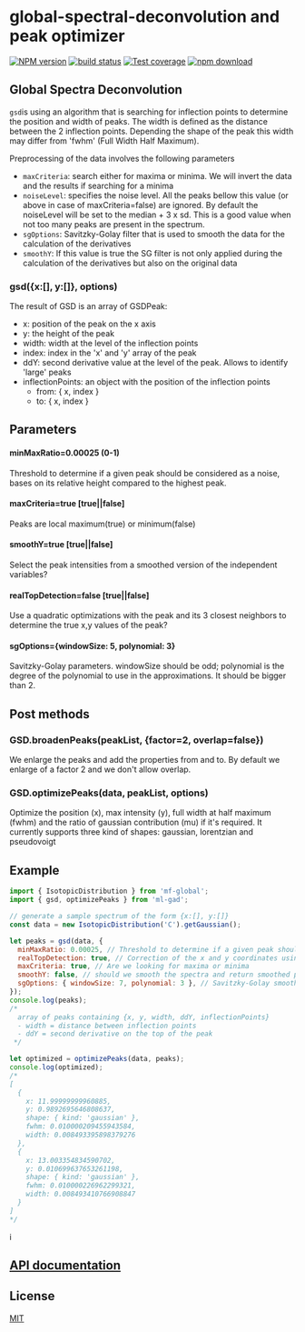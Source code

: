 # global-spectral-deconvolution and peak optimizer

[![NPM version][npm-image]][npm-url]
[![build status][ci-image]][ci-url]
[![Test coverage][codecov-image]][codecov-url]
[![npm download][download-image]][download-url]

## Global Spectra Deconvolution

`gsd`is using an algorithm that is searching for inflection points to determine the position and width of peaks. The width is defined as the distance between the 2 inflection points. Depending the shape of the peak this width may differ from 'fwhm' (Full Width Half Maximum).

Preprocessing of the data involves the following parameters

- `maxCriteria`: search either for maxima or minima. We will invert the data and the results if searching for a minima
- `noiseLevel`: specifies the noise level. All the peaks bellow this value (or above in case of maxCriteria=false) are ignored. By default the noiseLevel will be set to the median + 3 x sd. This is a good value when not too many peaks are present in the spectrum.
- `sgOptions`: Savitzky-Golay filter that is used to smooth the data for the calculation of the derivatives
- `smoothY`: If this value is true the SG filter is not only applied during the calculation of the derivatives but also on the original data

### gsd({x:[], y:[]}, options)

The result of GSD is an array of GSDPeak:

- x: position of the peak on the x axis
- y: the height of the peak
- width: width at the level of the inflection points
- index: index in the 'x' and 'y' array of the peak
- ddY: second derivative value at the level of the peak. Allows to identify 'large' peaks
- inflectionPoints: an object with the position of the inflection points
  - from: { x, index }
  - to: { x, index }

## Parameters

#### minMaxRatio=0.00025 (0-1)

Threshold to determine if a given peak should be considered as a noise, bases on its relative height compared to the highest peak.

#### maxCriteria=true [true||false]

Peaks are local maximum(true) or minimum(false)

#### smoothY=true [true||false]

Select the peak intensities from a smoothed version of the independent variables?

#### realTopDetection=false [true||false]

Use a quadratic optimizations with the peak and its 3 closest neighbors to determine the true x,y values of the peak?

#### sgOptions={windowSize: 5, polynomial: 3}

Savitzky-Golay parameters. windowSize should be odd; polynomial is the degree of the polynomial to use in the approximations. It should be bigger than 2.

## Post methods

### GSD.broadenPeaks(peakList, {factor=2, overlap=false})

We enlarge the peaks and add the properties from and to.
By default we enlarge of a factor 2 and we don't allow overlap.

### GSD.optimizePeaks(data, peakList, options)

Optimize the position (x), max intensity (y), full width at half maximum (fwhm) and the ratio of gaussian contribution (mu) if it's required. It currently supports three kind of shapes: gaussian, lorentzian and pseudovoigt

## Example

```js
import { IsotopicDistribution } from 'mf-global';
import { gsd, optimizePeaks } from 'ml-gad';

// generate a sample spectrum of the form {x:[], y:[]}
const data = new IsotopicDistribution('C').getGaussian();

let peaks = gsd(data, {
  minMaxRatio: 0.00025, // Threshold to determine if a given peak should be considered as a noise
  realTopDetection: true, // Correction of the x and y coordinates using a quadratic optimizations
  maxCriteria: true, // Are we looking for maxima or minima
  smoothY: false, // should we smooth the spectra and return smoothed peaks ? Default false.
  sgOptions: { windowSize: 7, polynomial: 3 }, // Savitzky-Golay smoothing parameters for first and second derivative calculation
});
console.log(peaks);
/*
  array of peaks containing {x, y, width, ddY, inflectionPoints}
  - width = distance between inflection points
  - ddY = second derivative on the top of the peak
 */

let optimized = optimizePeaks(data, peaks);
console.log(optimized);
/*
[
  {
    x: 11.99999999960885,
    y: 0.9892695646808637,
    shape: { kind: 'gaussian' },
    fwhm: 0.010000209455943584,
    width: 0.008493395898379276
  },
  {
    x: 13.003354834590702,
    y: 0.010699637653261198,
    shape: { kind: 'gaussian' },
    fwhm: 0.010000226962299321,
    width: 0.008493410766908847
  }
]
*/
```

i

## [API documentation](http://mljs.github.io/global-spectral-deconvolution/)

## License

[MIT](./LICENSE)

[npm-image]: https://img.shields.io/npm/v/ml-gsd.svg
[npm-url]: https://npmjs.org/package/ml-gsd
[codecov-image]: https://img.shields.io/codecov/c/github/mljs/global-spectral-deconvolution.svg
[codecov-url]: https://codecov.io/gh/mljs/global-spectral-deconvolution
[ci-image]: https://github.com/mljs/global-spectral-deconvolution/workflows/Node.js%20CI/badge.svg?branch=master
[ci-url]: https://github.com/mljs/global-spectral-deconvolution/actions?query=workflow%3A%22Node.js+CI%22
[download-image]: https://img.shields.io/npm/dm/ml-gsd.svg
[download-url]: https://npmjs.org/package/ml-gsd
